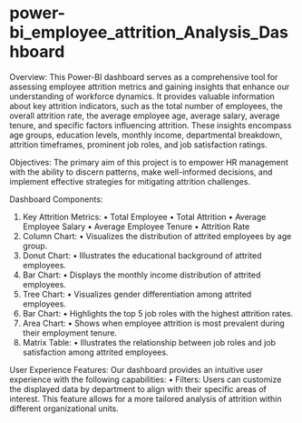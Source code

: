 # power-bi_employee_attrition_Analysis_Dashboard

Overview: 
This Power-BI dashboard serves as a comprehensive tool for assessing employee attrition metrics and gaining insights that enhance our understanding of workforce dynamics. It provides valuable information about key attrition indicators, such as the total number of employees, the overall attrition rate, the average employee age, average salary, average tenure, and specific factors influencing attrition. These insights encompass age groups, education levels, monthly income, departmental breakdown, attrition timeframes, prominent job roles, and job satisfaction ratings.

Objectives: 
The primary aim of this project is to empower HR management with the ability to discern patterns, make well-informed decisions, and implement effective strategies for mitigating attrition challenges.

Dashboard Components:
1.	Key Attrition Metrics:
•	Total Employee
•	Total Attrition
•	Average Employee Salary
•	Average Employee Tenure
•	Attrition Rate
2.	Column Chart:
•	Visualizes the distribution of attrited employees by age group.
3.	Donut Chart:
•	Illustrates the educational background of attrited employees.
4.	Bar Chart:
•	Displays the monthly income distribution of attrited employees.
5.	Tree Chart:
•	Visualizes gender differentiation among attrited employees.
6.	Bar Chart:
•	Highlights the top 5 job roles with the highest attrition rates.
7.	Area Chart:
•	Shows when employee attrition is most prevalent during their employment tenure.
8.	Matrix Table:
•	Illustrates the relationship between job roles and job satisfaction among attrited employees.

User Experience Features: 
Our dashboard provides an intuitive user experience with the following capabilities:
•	Filters: Users can customize the displayed data by department to align with their specific areas of interest. This feature allows for a more tailored analysis of attrition within different organizational units.
